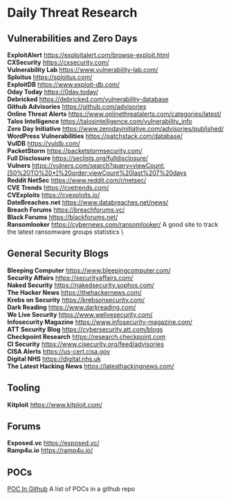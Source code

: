 # Daily Threat Research

## Vulnerabilities and Zero Days
**ExploitAlert** https://exploitalert.com/browse-exploit.html \
**CXSecurity** https://cxsecurity.com/ \
**Vulnerability Lab** https://www.vulnerability-lab.com/ \
**Sploitus** https://sploitus.com/ \
**ExploitDB** https://www.exploit-db.com/ \
**Oday Today** https://0day.today/ \
**Debricked** https://debricked.com/vulnerability-database \
**Github Advisories** https://github.com/advisories \
**Online Threat Alerts** https://www.onlinethreatalerts.com/categories/latest/ \
**Talos Intelligence** https://talosintelligence.com/vulnerability_info \
**Zero Day Initiative** https://www.zerodayinitiative.com/advisories/published/ \
**WordPress Vulnerabilities** https://patchstack.com/database/ \
**VulDB** https://vuldb.com/ \
**PacketStorm** https://packetstormsecurity.com/ \
**Full Disclosure** https://seclists.org/fulldisclosure/ \
**Vulners** https://vulners.com/search?query=viewCount:[50%20TO%20*]%20order:viewCount%20last%207%20days \
**Reddit NetSec** https://www.reddit.com/r/netsec/ \
**CVE Trends** https://cvetrends.com/ \
**CVExploits** https://cvexploits.io/ \
**DateBreaches.net** https://www.databreaches.net/news/ \
**Breach Forums** https://breachforums.vc/ \
**Black Forums** https://blackforums.net/ \
**Ransomlooker** https://cybernews.com/ransomlooker/ A good site to track the latest ransomware groups statistics \


## General Security Blogs
**Bleeping Computer** https://www.bleepingcomputer.com/ \
**Security Affairs** https://securityaffairs.com/ \
**Naked Security** https://nakedsecurity.sophos.com/ \
**The Hacker News** https://thehackernews.com/ \
**Krebs on Security** https://krebsonsecurity.com/ \
**Dark Reading** https://www.darkreading.com/ \
**We Live Security** https://www.welivesecurity.com/ \
**Infosecurity Magazine** https://www.infosecurity-magazine.com/ \
**ATT Security Blog** https://cybersecurity.att.com/blogs \
**Checkpoint Research** https://research.checkpoint.com \
**CI Security** https://www.cisecurity.org/feed/advisories \
**CISA Alerts** https://us-cert.cisa.gov \
**Digital NHS** https://digital.nhs.uk \
**The Latest Hacking News** https://latesthackingnews.com/ 

## Tooling
**Kitploit** https://www.kitploit.com/ 


## Forums
**Exposed.vc** https://exposed.vc/ \
**Ramp4u.io** https://ramp4u.io/

## POCs
[POC In Github](https://github.com/nomi-sec/PoC-in-GitHub) A list of POCs in a github repo
